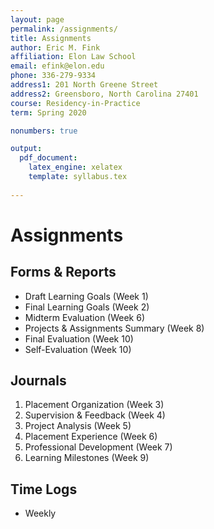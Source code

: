 ```yaml
---
layout: page
permalink: /assignments/
title: Assignments
author: Eric M. Fink
affiliation: Elon Law School
email: efink@elon.edu
phone: 336-279-9334
address1: 201 North Greene Street
address2: Greensboro, North Carolina 27401
course: Residency-in-Practice 
term: Spring 2020

nonumbers: true 

output: 
  pdf_document:
    latex_engine: xelatex
    template: syllabus.tex
  
---
```


# Assignments 

## Forms & Reports 

- Draft Learning Goals (Week 1)
- Final Learning Goals (Week 2)
- Midterm Evaluation (Week 6)
- Projects & Assignments Summary (Week 8)
- Final Evaluation (Week 10)
- Self-Evaluation (Week 10)


## Journals

1. Placement Organization (Week 3)
2. Supervision & Feedback (Week 4)
3. Project Analysis (Week 5)
4. Placement Experience (Week 6)
5. Professional Development (Week 7)
7. Learning Milestones (Week 9)

## Time Logs 

- Weekly 